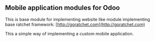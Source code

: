 Mobile application modules for Odoo
-----------------------------------

This is base module for implementing website like module implementing base 
ratchet framework: [http://goratchet.com](http://goratchet.com)

This a simple way of implementing a custom mobile application. 


